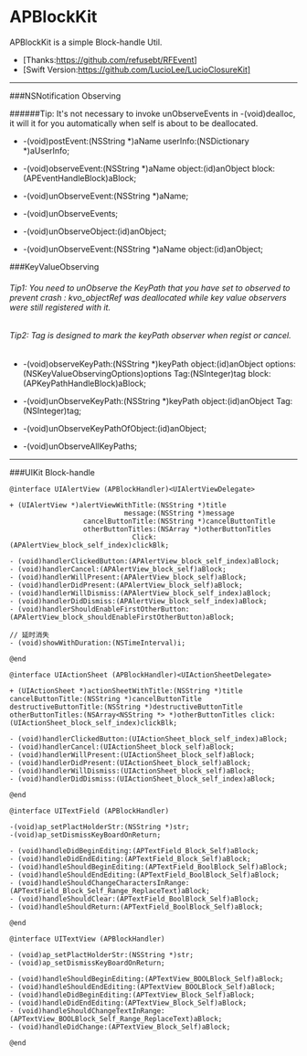 # APBlockKit
APBlockKit is a simple Block-handle Util.

* [Thanks:https://github.com/refusebt/RFEvent]  
* [Swift Version:https://github.com/LucioLee/LucioClosureKit]

---
###NSNotification Observing 


######Tip: It's not necessary to invoke unObserveEvents in -(void)dealloc, it will it for you automatically when self is about to be deallocated.

* -(void)postEvent:(NSString *)aName userInfo:(NSDictionary *)aUserInfo;

* -(void)observeEvent:(NSString *)aName object:(id)anObject block:(APEventHandleBlock)aBlock;

* -(void)unObserveEvent:(NSString *)aName;

* -(void)unObserveEvents;

* -(void)unObserveObject:(id)anObject;

* -(void)unObserveEvent:(NSString *)aName object:(id)anObject;

###KeyValueObserving 

###### Tip1: You need to unObserve the KeyPath that you have set to observed to prevent crash : kvo_objectRef was deallocated while key value observers were still registered with it.

###### Tip2: Tag is designed to mark the keyPath observer when regist or cancel.


* -(void)observeKeyPath:(NSString *)keyPath object:(id)anObject options:(NSKeyValueObservingOptions)options Tag:(NSInteger)tag block:(APKeyPathHandleBlock)aBlock;

* -(void)unObserveKeyPath:(NSString *)keyPath object:(id)anObject Tag:(NSInteger)tag;

* -(void)unObserveKeyPathOfObject:(id)anObject;

* -(void)unObserveAllKeyPaths;

---
###UIKit Block-handle
```
@interface UIAlertView (APBlockHandler)<UIAlertViewDelegate>

+ (UIAlertView *)alertViewWithTitle:(NSString *)title
                            message:(NSString *)message
                  cancelButtonTitle:(NSString *)cancelButtonTitle
                  otherButtonTitles:(NSArray *)otherButtonTitles
                              Click:(APAlertView_block_self_index)clickBlk;

- (void)handlerClickedButton:(APAlertView_block_self_index)aBlock;
- (void)handlerCancel:(APAlertView_block_self)aBlock;
- (void)handlerWillPresent:(APAlertView_block_self)aBlock;
- (void)handlerDidPresent:(APAlertView_block_self)aBlock;
- (void)handlerWillDismiss:(APAlertView_block_self_index)aBlock;
- (void)handlerDidDismiss:(APAlertView_block_self_index)aBlock;
- (void)handlerShouldEnableFirstOtherButton:(APAlertView_block_shouldEnableFirstOtherButton)aBlock;

// 延时消失
- (void)showWithDuration:(NSTimeInterval)i;

@end
```
```
@interface UIActionSheet (APBlockHandler)<UIActionSheetDelegate>

+ (UIActionSheet *)actionSheetWithTitle:(NSString *)title cancelButtonTitle:(NSString *)cancelButtonTitle destructiveButtonTitle:(NSString *)destructiveButtonTitle otherButtonTitles:(NSArray<NSString *> *)otherButtonTitles click:(UIActionSheet_block_self_index)clickBlk;

- (void)handlerClickedButton:(UIActionSheet_block_self_index)aBlock;
- (void)handlerCancel:(UIActionSheet_block_self)aBlock;
- (void)handlerWillPresent:(UIActionSheet_block_self)aBlock;
- (void)handlerDidPresent:(UIActionSheet_block_self)aBlock;
- (void)handlerWillDismiss:(UIActionSheet_block_self)aBlock;
- (void)handlerDidDismiss:(UIActionSheet_block_self_index)aBlock;

@end
```
```
@interface UITextField (APBlockHandler)

-(void)ap_setPlactHolderStr:(NSString *)str;
-(void)ap_setDismissKeyBoardOnReturn;

- (void)handleDidBeginEditing:(APTextField_Block_Self)aBlock;
- (void)handleDidEndEditing:(APTextField_Block_Self)aBlock;
- (void)handleShouldBeginEditing:(APTextField_BoolBlock_Self)aBlock;
- (void)handleShouldEndEditing:(APTextField_BoolBlock_Self)aBlock;
- (void)handleShouldChangeCharactersInRange:(APTextField_Block_Self_Range_ReplaceText)aBlock;
- (void)handleShouldClear:(APTextField_BoolBlock_Self)aBlock;
- (void)handleShouldReturn:(APTextField_BoolBlock_Self)aBlock;

@end
```
```
@interface UITextView (APBlockHandler)

- (void)ap_setPlactHolderStr:(NSString *)str;
- (void)ap_setDismissKeyBoardOnReturn;

- (void)handleShouldBeginEditing:(APTextView_BOOLBlock_Self)aBlock;
- (void)handleShouldEndEditing:(APTextView_BOOLBlock_Self)aBlock;
- (void)handleDidBeginEditing:(APTextView_Block_Self)aBlock;
- (void)handleDidEndEditing:(APTextView_Block_Self)aBlock;
- (void)handleShouldChangeTextInRange:(APTextView_BOOLBlock_Self_Range_ReplaceText)aBlock;
- (void)handleDidChange:(APTextView_Block_Self)aBlock;

@end
```


